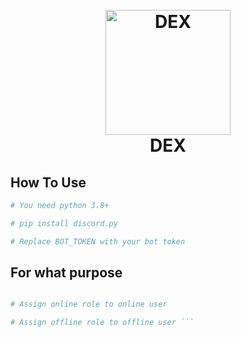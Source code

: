 
<h1 align="center">
  <br>
  <a href="https://github.com/M-DEX-1"><img src="https://github.com/M-DEX-1/TEST/blob/main/29157ceb760c50f50038894e36a36e52.jpg" alt="DEX" width="200"></a>
  <br>
  DEX
  <br>
</h1>

## How To Use

```bash
# You need python 3.8+

# pip install discord.py

# Replace BOT_TOKEN with your bot token
```

## For what purpose

```bash

# Assign online role to online user 

# Assign offline role to offline user ```
